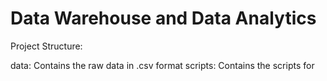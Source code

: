 # Data Warehouse and Data Analytics

Project Structure:

data: Contains the raw data in .csv format
scripts: Contains the scripts for 